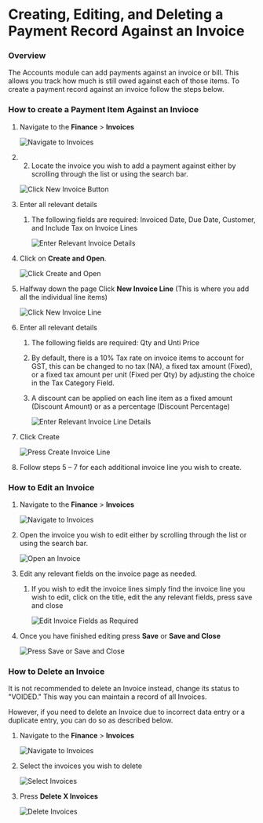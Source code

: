 # Creating, Editing, and Deleting a Payment Record Against an Invoice

### Overview

The Accounts module can add payments against an invoice or bill. This allows you track how much is still owed against each of those items. To create a payment record against an invoice follow the steps below.

### How to create a Payment Item Against an Invioce

1. Navigate to the **Finance** &gt; **Invoices**  

    ![Navigate to Invoices](navigate-to-invoices.png)

2. 2.	Locate the invoice you wish to add a payment against either by scrolling through the list or using the search bar.  

    ![Click New Invoice Button](click-new-invoice.png)

3. Enter all relevant details  
    
    1. The following fields are required: Invoiced Date, Due Date, Customer, and Include Tax on Invoice Lines  

        ![Enter Relevant Invoice Details](enter-relevant-invoice-details.png)

4. Click on **Create and Open**.  

    ![Click Create and Open](click-create-and-open-invoice.png)

5. Halfway down the page Click **New Invoice Line** (This is where you add all the individual line items) 

    ![Click New Invoice Line](click-new-invoice-line.png)

6. Enter all relevant details 
    1. The following fields are required: Qty and Unti Price
    2. By default, there is a 10% Tax rate on invoice items to account for GST, this can be changed to no tax (NA), a fixed tax amount (Fixed), or a fixed tax amount per unit (Fixed per Qty) by adjusting the choice in the Tax Category Field.
    3. A discount can be applied on each line item as a fixed amount (Discount Amount) or as a percentage (Discount Percentage)  

        ![Enter Relevant Invoice Line Details](enter-relevant-invoice-line-details.png)

7. Click Create  

    ![Press Create Invoice Line](press-create-invoice-line.png)

8. Follow steps 5 – 7 for each additional invoice line you wish to create.

### How to Edit an Invoice

1. Navigate to the **Finance** &gt; **Invoices**  

    ![Navigate to Invoices](navigate-to-invoices.png)

2. Open the invoice you wish to edit either by scrolling through the list or using the search bar.  

    ![Open an Invoice](find-invoice-by-scrolling-or-using-searchbar.png)

3. Edit any relevant fields on the invoice page as needed. 
    1. If you wish to edit the invoice lines simply find the invoice line you wish to edit, click on the title, edit the any relevant fields, press save and close 

        ![Edit Invoice Fields as Required](edit-invoice-fields-as-required2.png)

4. Once you have finished editing press **Save** or **Save and Close**

     ![Press Save or Save and Close](press-save-or-save-and-close-edit.png)

### How to Delete an Invoice

It is not recommended to delete an Invoice instead, change its status to "VOIDED." This way you can maintain a record of all Invoices.

However, if you need to delete an Invoice due to incorrect data entry or a duplicate entry, you can do so as described below.

1. Navigate to the **Finance** &gt; **Invoices**  

    ![Navigate to Invoices](navigate-to-invoices.png)

2. Select the invoices you wish to delete  

    ![Select Invoices](select-invoices.png)

3. Press **Delete X Invoices**

    ![Delete Invoices](delete-invoices.png)